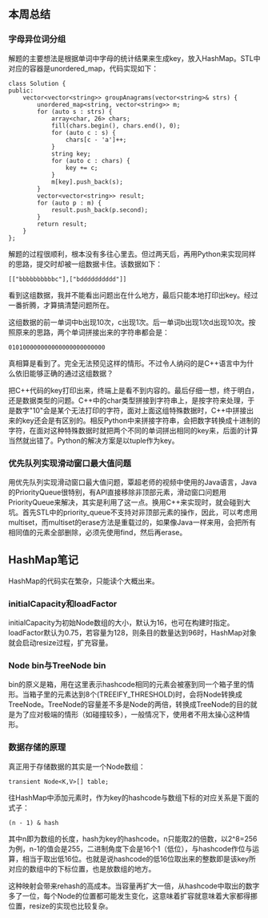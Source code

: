 ## 本周总结
### 字母异位词分组
解题的主要想法是根据单词中字母的统计结果来生成key，放入HashMap。STL中对应的容器是unordered_map，代码实现如下：
```
class Solution {
public:
    vector<vector<string>> groupAnagrams(vector<string>& strs) {
        unordered_map<string, vector<string>> m;
        for (auto s : strs) {
            array<char, 26> chars;
            fill(chars.begin(), chars.end(), 0);
            for (auto c : s) {
                chars[c - 'a']++;
            }
            string key;
            for (auto c : chars) {
                key += c;
            }
            m[key].push_back(s);
        }
        vector<vector<string>> result;
        for (auto p : m) {
            result.push_back(p.second);
        }
        return result;
    }
};
```
解题的过程很顺利，根本没有多往心里去。但过两天后，再用Python来实现同样的思路，提交时却被一组数据卡住。该数据如下：
```
[["bbbbbbbbbbc"],["bdddddddddd"]]
```
看到这组数据，我并不能看出问题出在什么地方，最后只能本地打印出key。经过一番折腾，才算搞清楚问题所在。
    
这组数据的前一单词中b出现10次，c出现1次。后一单词b出现1次d出现10次。按照原来的思路，两个单词拼接出来的字符串都会是：
```
010100000000000000000000000
```
真相算是看到了。完全无法预见这样的情形。不过令人纳闷的是C++语言中为什么依旧能够正确的通过这组数据？

把C++代码的key打印出来，终端上是看不到内容的。最后仔细一想，终于明白，还是数据类型的问题。C++中的char类型拼接到字符串上，是按字符来处理，于是数字"10"会是某个无法打印的字符，面对上面这组特殊数据时，C++中拼接出来的key还会是有区别的。相反Python中来拼接字符串，会把数字转换成十进制的字符，在面对这种特殊数据时就把两个不同的单词拼出相同的key来，后面的计算当然就出错了。Python的解决方案是以tuple作为key。

### 优先队列实现滑动窗口最大值问题
用优先队列实现滑动窗口最大值问题，覃超老师的视频中使用的Java语言，Java的PriorityQueue很特别，有API直接移除非顶部元素，滑动窗口问题用PriorityQueue来解决，其实是利用了这一点。换用C++来实现时，就会碰到大坑。首先STL中的priority_queue不支持对非顶部元素的操作，因此，可以考虑用multiset，而multiset的erase方法是重载过的，如果像Java一样来用，会把所有相同值的元素全部删除，必须先使用find，然后再erase。

## HashMap笔记
HashMap的代码实在繁杂，只能读个大概出来。

### initialCapacity和loadFactor
initialCapacity为初始Node数组的大小，默认为16，也可在构建时指定。loadFactor默认为0.75，若容量为128，则条目的数量达到96时，HashMap对象就会启动resize过程，扩充容量。

### Node bin与TreeNode bin
bin的原义是箱，用在这里表示hashcode相同的元素会被塞到同一个箱子里的情形。当箱子里的元素达到8个(TREEIFY_THRESHOLD)时，会将Node转换成TreeNode。TreeNode的容量差不多是Node的两倍，转换成TreeNode的目的就是为了应对极端的情形（如碰撞较多），一般情况下，使用者不用太操心这种情形。

### 数据存储的原理
真正用于存储数据的其实是一个Node数组：
```
transient Node<K,V>[] table;
```
往HashMap中添加元素时，作为key的hashcode与数组下标的对应关系是下面的式子：
```
(n - 1) & hash
```
其中n即为数组的长度，hash为key的hashcode。n只能取2的倍数，以2^8=256为例，n-1的值会是255，二进制角度下会是16个1（低位），与hashcode作位与运算，相当于取出低16位。也就是说hashcode的低16位取出来的整数即是该key所对应的数组中的下标位置，也是放数组的地方。

这种映射会带来rehash的高成本。当容量再扩大一倍，从hashcode中取出的数字多了一位，每个Node的位置都可能发生变化，这意味着扩容就意味着大家都得挪位置，resize的实现也比较复杂。




